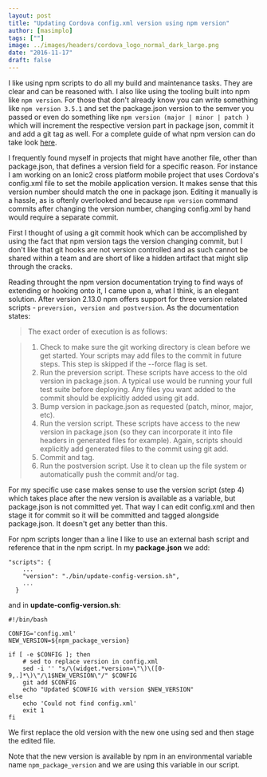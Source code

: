 ```yaml
---
layout: post
title: "Updating Cordova config.xml version using npm version"
author: [masimplo]
tags: [""]
image: ../images/headers/cordova_logo_normal_dark_large.png
date: "2016-11-17"
draft: false
---
```


I like using npm scripts to do all my build and maintenance tasks. They are clear and can be reasoned with. I also like using the tooling built into npm like `npm version`. For those that don't already know you can write something like `npm version 3.5.1` and set the package.json version to the semver you passed or even do something like `npm version (major | minor | patch )` which will increment the respective version part in package json, commit it and add a git tag as well. For a complete guide of what npm version can do take look [here](https://docs.npmjs.com/cli/version).

I frequently found myself in projects that might have another file, other than package.json, that defines a version field for a specific reason. For instance I am working on an Ionic2 cross platform mobile project that uses Cordova's config.xml file to set the mobile application version. It makes sense that this version number should match the one in package json. Editing it manually is a hassle, as is oftenly overlooked and because `npm version` command commits after changing the version number, changing config.xml by hand would require a separate commit.

First I thought of using a git commit hook which can be accomplished by using the fact that npm version tags the version changing commit, but I don't like that git hooks are not version controlled and as such cannot be shared within a team and are short of like a hidden artifact that might slip through the cracks.

Reading throught the npm version documentation trying to find ways of extending or hooking onto it, I came upon a, what I think, is an elegant solution. After version 2.13.0 npm offers support for three version related scripts - `preversion, version and postversion`. As the documentation states:

> The exact order of execution is as follows:

> 1.  Check to make sure the git working directory is clean before we get started. Your scripts may add files to the commit in future steps. This step is skipped if the --force flag is set.
> 2.  Run the preversion script. These scripts have access to the old version in package.json. A typical use would be running your full test suite before deploying. Any files you want added to the commit should be explicitly added using git add.
> 3.  Bump version in package.json as requested (patch, minor, major, etc).
> 4.  Run the version script. These scripts have access to the new version in package.json (so they can incorporate it into file headers in generated files for example). Again, scripts should explicitly add generated files to the commit using git add.
> 5.  Commit and tag.
> 6.  Run the postversion script. Use it to clean up the file system or automatically push the commit and/or tag.

For my specific use case makes sense to use the version script (step 4) which takes place after the new version is available as a variable, but package.json is not committed yet. That way I can edit config.xml and then stage it for commit so it will be committed and tagged alongside package.json. It doesn't get any better than this.

For npm scripts longer than a line I like to use an external bash script and reference that in the npm script. In my **package.json** we add:

    "scripts": {
        ...
        "version": "./bin/update-config-version.sh",
        ...
      }

and in **update-config-version.sh**:

    #!/bin/bash

    CONFIG='config.xml'
    NEW_VERSION=${npm_package_version}

    if [ -e $CONFIG ]; then
        # sed to replace version in config.xml
        sed -i '' "s/\(widget.*version=\"\)\([0-9,.]*\)\"/\1$NEW_VERSION\"/" $CONFIG
        git add $CONFIG
        echo "Updated $CONFIG with version $NEW_VERSION"
    else
        echo 'Could not find config.xml'
        exit 1
    fi

We first replace the old version with the new one using sed and then stage the edited file.

Note that the new version is available by npm in an environmental variable name `npm_package_version` and we are using this variable in our script.
